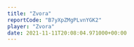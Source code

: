 ```yaml
---
title: "Zvora"
reportCode: "B7yXpZMgPLvnYGK2"
player: "Zvora"
date: 2021-11-11T20:08:04.971000+00:00
---
```

